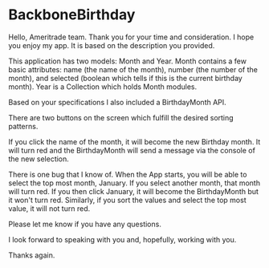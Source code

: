 BackboneBirthday
================

Hello, Ameritrade team. Thank you for your time and consideration. I hope you enjoy my app. It is based on the description you provided.

This application has two models: Month and Year.
Month contains a few basic attributes: name (the name of the month), number (the number of the month), and selected (boolean which tells if this is the current birthday month). 
Year is a Collection which holds Month modules. 

Based on your specifications I also included a BirthdayMonth API.

There are two buttons on the screen which fulfill the desired sorting patterns.

If you click the name of the month, it will become the new Birthday month. It will turn red and the BirthdayMonth will send a message via the console of the new selection. 

There is one bug that I know of. When the App starts, you will be able to select the top most month, January. If you select another month, that month will turn red. If you then click January, it will become the BirthdayMonth but it won't turn red. Similarly, if you sort the values and select the top most value, it will not turn red.

Please let me know if you have any questions.

I look forward to speaking with you and, hopefully, working with you.

Thanks again.
